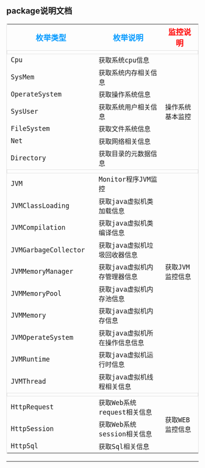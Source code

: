 package说明文档
-----------------------------------------


<table style="width: 100%;border: 1px solid #dedede; font-size:20px;">
	<tr>
		<th><font color="#0099ff" face="黑体">枚举类型</font></th>
		<th><font color="#0099ff" face="黑体">枚举说明</font></th>
		<th><font color="#ff0000" face="黑体">监控说明</font></th>
	<tr>
		<td colspan="3" style="border: 1px solid #dedede;"></td>
	</tr>
	<tr>
		<td><code>Cpu</code></td>
		<td><code>获取系统cpu信息</code></td>
		<td rowspan="7"><code>操作系统基本监控</code></td>
	</tr>
	<tr>
		<td><code>SysMem</code></td>
		<td><code>获取系统内存相关信息</code></td>
	</tr>
	<tr>
		<td><code>OperateSystem</code></td>
		<td><code>获取操作系统信息</code></td>
	</tr>
	<tr>
		<td><code>SysUser</code></td>
		<td><code>获取系统用户相关信息</code></td>
	</tr>
	<tr>
		<td><code>FileSystem</code></td>
		<td><code>获取文件系统信息</code></td>
	</tr>
	<tr>
		<td><code>Net</code></td>
		<td><code>获取网络相关信息</code></td>
	</tr>
	<tr>
		<td><code>Directory</code></td>
		<td><code>获取目录的元数据信息</code></td>
	</tr>
	<tr>
		<td colspan="3" style="border: 0.5px solid #dedede;"></td>
	</tr>
	<tr>
		<td><code>JVM</code></td>
		<td><code>Monitor程序JVM监控</code></td>
		<td rowspan="9"><code>获取JVM监控信息</code></td>
	</tr>
	<tr>
		<td><code>JVMClassLoading</code></td>
		<td><code>获取java虚拟机类加载信息</code></td>
	</tr>
	<tr>
		<td><code>JVMCompilation</code></td>
		<td><code>获取java虚拟机类编译信息</code></td>
	</tr>
	<tr>
		<td><code>JVMGarbageCollector</code>&nbsp;&nbsp;&nbsp;</td>
		<td><code>获取java虚拟机垃圾回收器信息</code></td>
	</tr>
	<tr>
		<td><code>JVMMemoryManager</code></td>
		<td><code>获取java虚拟机内存管理器信息</code></td>
	</tr>
	<tr>
		<td><code>JVMMemoryPool</code></td>
		<td><code>获取java虚拟机内存池信息</code></td>
	</tr>
	<tr>
		<td><code>JVMMemory</code></td>
		<td><code>获取java虚拟机内存信息</code></td>
	</tr>
	<tr>
		<td><code>JVMOperateSystem</code></td>
		<td><code>获取java虚拟机所在操作信息信息</code></td>
	</tr>
	<tr>
		<td><code>JVMRuntime</code></td>
		<td><code>获取java虚拟机运行时信息</code></td>
	</tr>
	<tr>
		<td><code>JVMThread</code></td>
		<td><code>获取java虚拟机线程相关信息</code></td>
	</tr>
	<tr>
		<td colspan="3" style="border: 0.5px solid #dedede;"></td>
	</tr>
	<tr>
		<td><code>HttpRequest</code></td>
		<td><code>获取Web系统request相关信息</code></td>
		<td rowspan="3"><code>获取WEB监控信息</code></td>
	</tr>
	<tr>
		<td><code>HttpSession</code></td>
		<td><code>获取Web系统session相关信息</code></td>
	</tr>
	<tr>
		<td><code>HttpSql</code></td>
		<td><code>获取Sql相关信息</code></td>
	</tr>
</table>


-----------------------------------------

